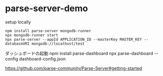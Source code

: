 # parse-server-demo

setup locally

```
npm install parse-server mongodb-runner
npx mongodb-runner start
npx parse-server --appId APPLICATION_ID --masterKey MASTER_KEY --databaseURI mongodb://localhost/test
```

ダッシュボードの起動
npm install parse-dashboard
npx parse-dashboard --config dashboard-config.json

https://github.com/parse-community/Parse-Server#getting-started
